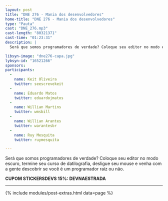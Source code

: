 ```yaml
---
layout: post
title: "DNE 276 - Mania dos desenvolvedores"
home-title: "DNE 276 - Mania dos desenvolvedores"
type: "Pauta"
cast: "DNE_276.mp3"
cast-length: "80321371"
cast-time: "01:23:31"
description: |
  Será que somos programadores de verdade? Coloque seu editor no modo escuro, termine seu curso de datilografia, desligue seu mouse e venha com a gente descobrir se você é um programador raiz ou não.

libsyn-image: "dne276-capa.jpg"
lybsyn-id: "16521266"
sponsors:
participants:
  -
    name: Keit Oliveira
    twitter: seescrevekeit
  -
    name: Eduardo Matos
    twitter: eduardojmatos
  -
    name: Willian Martins
    twitter: wmsbill
  -
    name: Willian Arantes
    twitter: warantesbr
  -
    name: Ruy Mesquita
    twitter: ruymesquita

---
```


Será que somos programadores de verdade? Coloque seu editor no modo escuro, termine seu curso de datilografia, desligue seu mouse e venha com a gente descobrir se você é um programador raiz ou não.

<strong>CUPOM STICKERSDEVS 15%: DEVNAESTRADA</strong>

---

{% include modules/post-extras.html data=page %}
